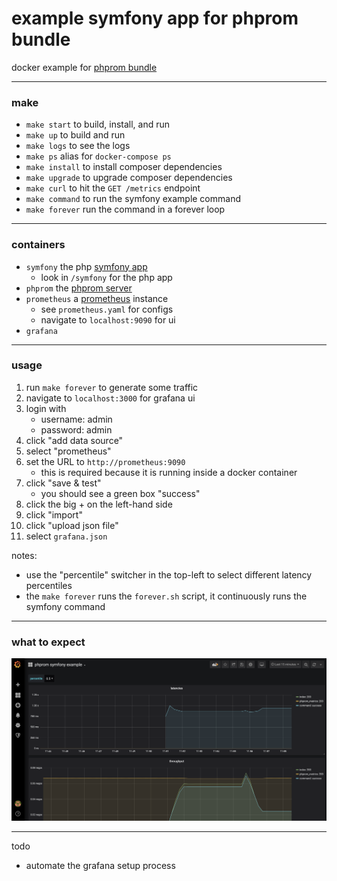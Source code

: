 # example symfony app for phprom bundle
docker example for [phprom bundle](https://github.com/chaseisabelle/phprom-bundle)

---
### make

- `make start` to build, install, and run
- `make up` to build and run
- `make logs` to see the logs
- `make ps` alias for `docker-compose ps`
- `make install` to install composer dependencies
- `make upgrade` to upgrade composer dependencies
- `make curl` to hit the `GET /metrics` endpoint
- `make command` to run the symfony example command
- `make forever` run the command in a forever loop

---
### containers

- `symfony` the php [symfony app](https://symfony.com)
    - look in `/symfony` for the php app
- `phprom` the [phprom server](https://github.com/chaseisabelle/phprom)
- `prometheus` a [prometheus](https://prometheus.io/) instance
    - see `prometheus.yaml` for configs
    - navigate to `localhost:9090` for ui
- `grafana`
    
---    
### usage

1. run `make forever` to generate some traffic
1. navigate to `localhost:3000` for grafana ui
2. login with
    - username: admin
    - password: admin
3. click "add data source"
4. select "prometheus"
5. set the URL to `http://prometheus:9090`
    - this is required because it is running inside a docker container
6. click "save & test"
    - you should see a green box "success"
7. click the big + on the left-hand side
8. click "import"
9. click "upload json file"
10. select `grafana.json`

notes:
- use the "percentile" switcher in the top-left to select different latency percentiles
- the `make forever` runs the `forever.sh` script, it continuously runs the symfony command

---
### what to expect

![screenshot](grafana.png)

---
todo

- automate the grafana setup process
